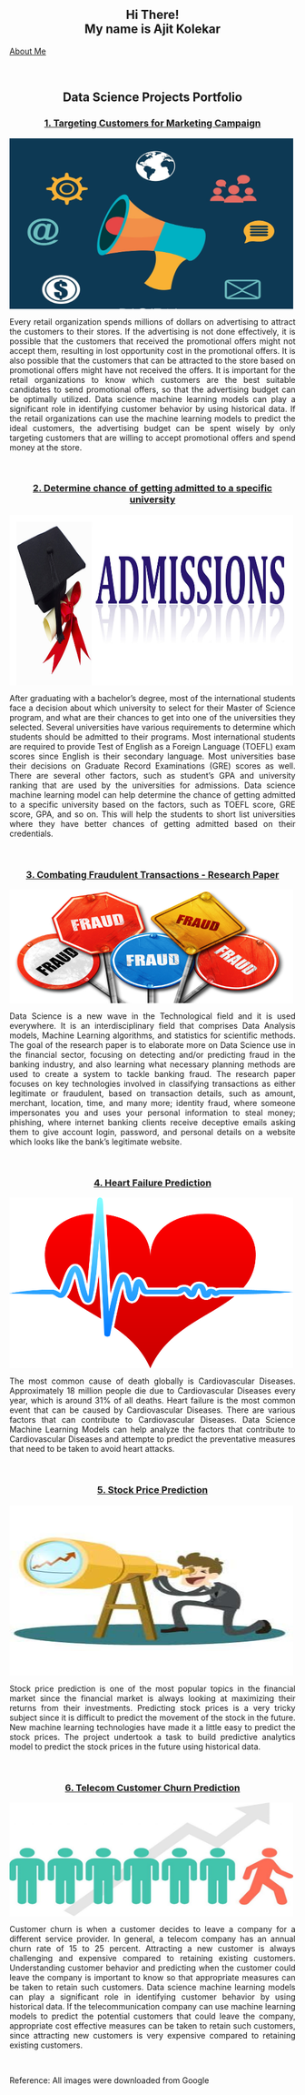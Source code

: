 <h2 align="center">Hi There!<br> My name is Ajit Kolekar</h2>

<a href="/about.md">About Me</a>

<!--

<div align="center">
<a href="https://github.com/ajitkolekar" target="_blank">
<img src=https://img.shields.io/badge/github-%2324292e.svg?&style=for-the-badge&logo=github&logoColor=white alt=github style="margin-bottom: 5px;" />
</a>
<a href="https://www.twitter.com/ajitkolekar" target="_blank">
<img src=https://img.shields.io/badge/twitter-00acee?style=for-the-badge&logo=Twitter&logoColor=white alt=twitter style="margin-bottom: 5px;" />
</a>
<a href="https://linkedin.com/in/ajit-kolekar-52229779/" target="_blank">
<img src=https://img.shields.io/badge/linkedin-%231E77B5.svg?&style=for-the-badge&logo=linkedin&logoColor=white alt=linkedin style="margin-bottom: 5px;" />
</a>
</div>
-->

<br/>  
<h2 align="center">Data Science Projects Portfolio</h2>

<h3 align="center">
<a href="https://github.com/ajitkolekar/Data-Science-Projects/tree/main/Targeting%20Customers%20for%20Marketing%20Campaign">1. Targeting Customers for Marketing Campaign</a></h3>
<img align="center" src="images/Marketing-campaign-concept.jpg" width="500" height="300"/>
<p align="justify">Every retail organization spends millions of dollars on advertising to attract the customers to their stores. If the advertising is not done effectively, it is possible that the customers that received the promotional offers might not accept them, resulting in lost opportunity cost in the promotional offers. It is also possible that the customers that can be attracted to the store based on promotional offers might have not received the offers. It is important for the retail organizations to know which customers are the best suitable candidates to send promotional offers, so that the advertising budget can be optimally utilized. Data science machine learning models can play a significant role in identifying customer behavior by using historical data. If the retail organizations can use the machine learning models to predict the ideal customers, the advertising budget can be spent wisely by only targeting customers that are willing to accept promotional offers and spend money at the store.</p>
<br/>
<h3 align="center">
<a href="https://github.com/ajitkolekar/Data-Science-Projects/tree/main/Determine%20chance%20of%20getting%20admitted%20to%20a%20specific%20university">2. Determine chance of getting admitted to a specific university</a></h3>
<img align="center" src="images/Admission-banner.jpg" width="500" height="300" />
<p align="justify">After graduating with a bachelor’s degree, most of the international students face a decision about which university to select for their Master of Science program, and what are their chances to get into one of the universities they selected. Several universities have various requirements to determine which students should be admitted to their programs. Most international students are required to provide Test of English as a Foreign Language (TOEFL) exam scores since English is their secondary language. Most universities base their decisions on Graduate Record Examinations (GRE) scores as well. There are several other factors, such as student’s GPA and university ranking that are used by the universities for admissions. Data science machine learning model can help determine the chance of getting admitted to a specific university based on the factors, such as TOEFL score, GRE score, GPA, and so on. This will help the students to short list universities where they have better chances of getting admitted based on their credentials.</p>
<br/>
<h3 align="center">
<a href="https://github.com/ajitkolekar/Data-Science-Projects/tree/main/Combating%20Fraudulent%20Transactions">3. Combating Fraudulent Transactions - Research Paper</a></h3>
<img align="center" src="images/fraud.jpg" width="500" height="200" />
<p align="justify">Data Science is a new wave in the Technological field and it is used everywhere. It is an interdisciplinary field that comprises Data Analysis models, Machine Learning algorithms, and statistics for scientific methods. The goal of the research paper is to elaborate more on Data Science use in the financial sector, focusing on detecting and/or predicting fraud in the banking industry, and also learning what necessary planning methods are used to create a system to tackle banking fraud. The research paper focuses on key technologies involved in classifying transactions as either legitimate or fraudulent, based on transaction details, such as amount, merchant, location, time, and many more; identity fraud, where someone impersonates you and uses your personal information to steal money; phishing, where internet banking clients receive deceptive emails asking them to give account login, password, and personal details on a website which looks like the bank’s legitimate website.</p>
<br>
<h3 align="center">
<a href="https://github.com/ajitkolekar/Data-Science-Projects/tree/main/Heart%20Failure%20Prediction">4. Heart Failure Prediction</a></h3>
<img align="center" src="images/heart.jpeg" width="500" height="300" />
<p align="justify">The most common cause of death globally is Cardiovascular Diseases. Approximately 18 million people die due to Cardiovascular Diseases every year, which is around 31% of all deaths. Heart failure is the most common event that can be caused by Cardiovascular Diseases. There are various factors that can contribute to Cardiovascular Diseases. Data Science Machine Learning Models can help analyze the factors that contribute to Cardiovascular Diseases and attempte to predict the preventative measures that need to be taken to avoid heart attacks.</p>
<br>
<h3 align="center">
<a href="https://github.com/ajitkolekar/Data-Science-Projects/tree/main/Stock%20Price%20Prediction">5. Stock Price Prediction</a></h3>
<img align="center" src="images/stock.jpg" width="500" height="300" />
<p align="justify">Stock price prediction is one of the most popular topics in the financial market since the financial market is always looking at maximizing their returns from their investments. Predicting stock prices is a very tricky subject since it is difficult to predict the movement of the stock in the future. New machine learning technologies have made it a little easy to predict the stock prices. The project undertook a task to build predictive analytics model to predict the stock prices in the future using historical data.</p>
<br>
<h3 align="center">
<a href="https://github.com/ajitkolekar/Data-Science-Projects/tree/main/Telecom%20Customer%20Churn%20Prediction">6. Telecom Customer Churn Prediction</a></h3>
<img align="center" src="images/churn.jpg" width="500" height="200" />
<p align="justify">Customer churn is when a customer decides to leave a company for a different service provider. In general, a telecom company has an annual churn rate of 15 to 25 percent. Attracting a new customer is always challenging and expensive compared to retaining existing customers. Understanding customer behavior and predicting when the customer could leave the company is important to know so that appropriate measures can be taken to retain such customers. Data science machine learning models can play a significant role in identifying customer behavior by using historical data. If the telecommunication company can use machine learning models to predict the potential customers that could leave the company, appropriate cost effective measures can be taken to retain such customers, since attracting new customers is very expensive compared to retaining existing customers.</p>
<br>

Reference: All images were downloaded from Google
